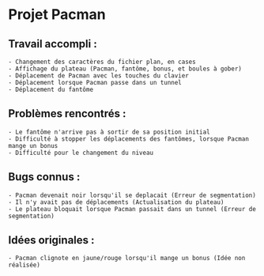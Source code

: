 # Projet Pacman

## Travail accompli :
	
	- Changement des caractères du fichier plan, en cases
	- Affichage du plateau (Pacman, fantôme, bonus, et boules à gober)
	- Déplacement de Pacman avec les touches du clavier
	- Déplacement lorsque Pacman passe dans un tunnel
	- Déplacement du fantôme

## Problèmes rencontrés :

	- Le fantôme n'arrive pas à sortir de sa position initial
	- Difficulté à stopper les déplacements des fantômes, lorsque Pacman mange un bonus
	- Difficulté pour le changement du niveau

## Bugs connus :

	- Pacman devenait noir lorsqu'il se deplacait (Erreur de segmentation)
	- Il n'y avait pas de déplacements (Actualisation du plateau)
	- Le plateau bloquait lorsque Pacman passait dans un tunnel (Erreur de segmentation)	


## Idées originales :

	- Pacman clignote en jaune/rouge lorsqu'il mange un bonus (Idée non réalisée)




